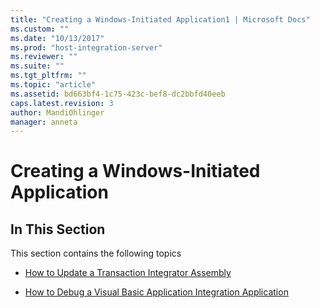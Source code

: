 ```yaml
---
title: "Creating a Windows-Initiated Application1 | Microsoft Docs"
ms.custom: ""
ms.date: "10/13/2017"
ms.prod: "host-integration-server"
ms.reviewer: ""
ms.suite: ""
ms.tgt_pltfrm: ""
ms.topic: "article"
ms.assetid: bd663bf4-1c75-423c-bef8-dc2bbfd40eeb
caps.latest.revision: 3
author: MandiOhlinger
manager: anneta
---
```

# Creating a Windows-Initiated Application
## In This Section  
 This section contains the following topics  
  
-   [How to Update a Transaction Integrator Assembly](../core/how-to-update-a-transaction-integrator-assembly.md)  
  
-   [How to Debug a Visual Basic Application Integration Application](../core/how-to-debug-a-visual-basic-application-integration-application.md)